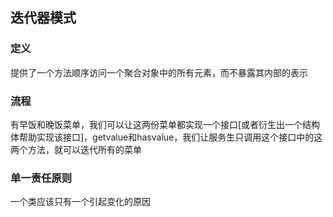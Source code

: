 ## 迭代器模式

### 定义
提供了一个方法顺序访问一个聚合对象中的所有元素，而不暴露其内部的表示

### 流程
有早饭和晚饭菜单，我们可以让这两份菜单都实现一个接口[或者衍生出一个结构体帮助实现该接口]，getvalue和hasvalue，我们让服务生只调用这个接口中的这两个方法，就可以迭代所有的菜单


### 单一责任原则
一个类应该只有一个引起变化的原因

